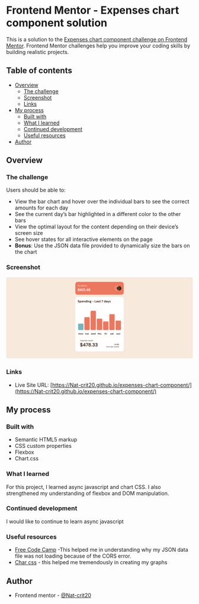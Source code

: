 # Frontend Mentor - Expenses chart component solution

This is a solution to the [Expenses chart component challenge on Frontend Mentor](https://www.frontendmentor.io/challenges/expenses-chart-component-e7yJBUdjwt). Frontend Mentor challenges help you improve your coding skills by building realistic projects.

## Table of contents

- [Overview](#overview)
  - [The challenge](#the-challenge)
  - [Screenshot](#screenshot)
  - [Links](#links)
- [My process](#my-process)
  - [Built with](#built-with)
  - [What I learned](#what-i-learned)
  - [Continued development](#continued-development)
  - [Useful resources](#useful-resources)
- [Author](#author)

## Overview

### The challenge

Users should be able to:

- View the bar chart and hover over the individual bars to see the correct amounts for each day
- See the current day’s bar highlighted in a different color to the other bars
- View the optimal layout for the content depending on their device’s screen size
- See hover states for all interactive elements on the page
- **Bonus**: Use the JSON data file provided to dynamically size the bars on the chart

### Screenshot

![](./images/Screenshot%202022-09-05%20at%2014-29-48%20Frontend%20Mentor%20Expenses%20chart%20component.png)

### Links

- Live Site URL: [https://Nat-crit20.github.io/expenses-chart-component/](https://Nat-crit20.github.io/expenses-chart-component/)

## My process

### Built with

- Semantic HTML5 markup
- CSS custom properties
- Flexbox
- Chart.css

### What I learned

For this project, I learned async javascript and chart CSS. I also strengthened my understanding of flexbox and DOM manipulation.

### Continued development

I would like to continue to learn async javascript

### Useful resources

- [Free Code Camp](https://www.freecodecamp.org/news/how-to-read-json-file-in-javascript/) -This helped me in understanding why my JSON data file was not loading because of the CORS error.
- [Char css](https://chartscss.org/charts/bar/) - this helped me tremendously in creating my graphs

## Author

- Frontend mentor - [@Nat-crit20](https://www.frontendmentor.io/profile/Nat-crit20)
